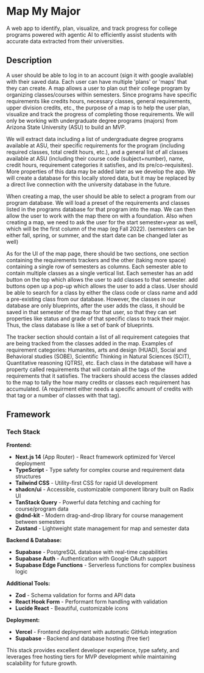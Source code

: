 # Map My Major

A web app to identify, plan, visualize, and track progress for college programs powered with agentic AI to efficiently assist students with accurate data extracted from their universities. 

## Description

A user should be able to log in to an account (sign it with google available) with their saved data. Each user can have multiple 'plans' or 'maps' that they can create. A map allows a user to plan out their college program by organizing classes/courses within semesters. Since programs have specific requirements like credits hours, necessary classes, general requirements, upper division credits, etc., the purpose of a map is to help the user plan, visualize and track the progress of completing those requirements. We will only be working with undergraduate degree programs (majors) from Arizona State University (ASU) to build an MVP. 

We will extract data including a list of undergraduate degree programs available at ASU, their specific requirements for the program (including required classes, total credit hours, etc.), and a general list of all classes available at ASU (including their course code (subject+number), name, credit hours, requirement categories it satisfies, and its pre/co-requisites). More properties of this data may be added later as we develop the app. We will create a database for this locally stored data, but it may be replaced by a direct live connection with the university database in the future. 

When creating a map, the user should be able to select a program from our program database. We will load a preset of the requirements and classes listed in the programs database for that program into the map. We can then allow the user to work with the map there on with a foundation. Also when creating a map, we need to ask the user for the start semester+year as well, which will be the first column of the map (eg Fall 2022). (semesters can be either fall, spring, or summer, and the start date can be changed later as well)

As for the UI of the map page, there should be two sections, one section containing the requirements trackers and the other (taking more space) containing a single row of semesters as columns. Each semester able to contain multiple classes as a single vertical list. Each semester has an add button on the top which allows the user to add classes to that semester. add buttons open up a pop-up which allows the user to add a class. User should be able to search for a class by either the class code or class name and add a pre-existing class from our database. However, the classes in our database are only blueprints, after the user adds the class, it should be saved in that semester of the map for that user, so that they can set properties like status and grade of that specific class to track their major. Thus, the class database is like a set of bank of blueprints.  

The tracker section should contain a list of all requirement categoies that are being tracked from the classes added in the map. Examples of requirement categories: Humanites, arts and design (HUAD), Social and Behavioral studies (SOBE), Scientific Thinking in Natural Sciences (SCIT), Quantitative reasoning (QTRS), etc. Each class in the database will have a property called requirements that will contain all the tags of the requirements that it satisfies. The trackers should access the classes added to the map to tally the how many credits or classes each requirement has accumulated. (A requirment either needs a specific amount of credits with that tag or a number of classes with that tag). 

## Framework

### Tech Stack

**Frontend:**
- **Next.js 14** (App Router) - React framework optimized for Vercel deployment
- **TypeScript** - Type safety for complex course and requirement data structures
- **Tailwind CSS** - Utility-first CSS for rapid UI development
- **shadcn/ui** - Accessible, customizable component library built on Radix UI
- **TanStack Query** - Powerful data fetching and caching for course/program data
- **@dnd-kit** - Modern drag-and-drop library for course management between semesters
- **Zustand** - Lightweight state management for map and semester data

**Backend & Database:**
- **Supabase** - PostgreSQL database with real-time capabilities
- **Supabase Auth** - Authentication with Google OAuth support
- **Supabase Edge Functions** - Serverless functions for complex business logic

**Additional Tools:**
- **Zod** - Schema validation for forms and API data
- **React Hook Form** - Performant form handling with validation
- **Lucide React** - Beautiful, customizable icons

**Deployment:**
- **Vercel** - Frontend deployment with automatic GitHub integration
- **Supabase** - Backend and database hosting (free tier)

This stack provides excellent developer experience, type safety, and leverages free hosting tiers for MVP development while maintaining scalability for future growth.


